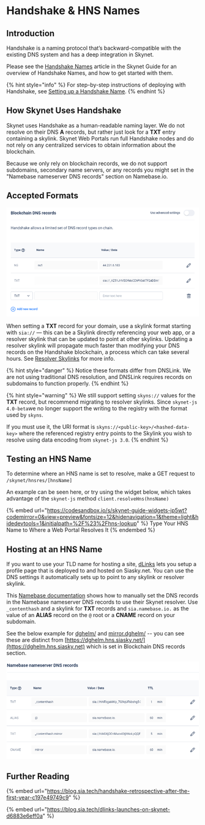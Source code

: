 # Handshake & HNS Names

## Introduction

Handshake is a naming protocol that’s backward-compatible with the existing DNS system and has a deep integration in Skynet.

Please see the [Handshake Names](https://support.siasky.net/key-concepts/handshake-names) article in the Skynet Guide for an overview of Handshake Names, and how to get started with them.

{% hint style="info" %}
For step-by-step instructions of deploying with Handshake, see [Setting up a Handshake Name](../developer-guides/setting-up-a-handshake-name.md).
{% endhint %}

## How Skynet Uses Handshake

Skynet uses Handshake as a human-readable naming layer. We do not resolve on their DNS **A** records, but rather just look for a **TXT** entry containing a skylink. Skynet Web Portals run full Handshake nodes and do not rely on any centralized services to obtain information about the blockchain.

Because we only rely on blockchain records, we do not support subdomains, secondary name servers, or any records you might set in the "Namebase nameserver DNS records" section on Namebase.io.

## Accepted Formats

![Handshake DNS Using a Skylink](<../.gitbook/assets/image (9).png>)

When setting a **TXT** record for your domain, use a skylink format starting with `sia://` — this can be a Skylink directly referencing your web app, or a resolver skylink that can be updated to point at other skylinks. Updating a resolver skylink will propagate much faster than modifying your DNS records on the Handshake blockchain, a process which can take several hours. See [Resolver Skylinks](hns-names.md) for more info.

{% hint style="danger" %}
Notice these formats differ from DNSLink. We are not using traditional DNS resolution, and DNSLink requires records on subdomains to function properly.
{% endhint %}

{% hint style="warning" %}
We still support setting `skyns://` values for the **TXT** record, but recommend migrating to resolver skylinks. Since `skynet-js 4.0-beta`we no longer support the writing to the registry with the format used by `skyns`.

If you must use it, the URI format is `skyns://<public-key>/<hashed-data-key>` where the referenced registry entry points to the Skylink you wish to resolve using data encoding from `skynet-js 3.0`.
{% endhint %}

## Testing an HNS Name

To determine where an HNS name is set to resolve, make a GET request to `/skynet/hnsres/[hnsName]`

An example can be seen here, or try using the widget below, which takes advantage of the `skynet-js` method `client.resolveHns(hnsName)`

{% embed url="https://codesandbox.io/s/skynet-guide-widgets-jp5wt?codemirror=0&view=preview&fontsize=12&hidenavigation=1&theme=light&hidedevtools=1&initialpath=%2F%23%2Fhns-lookup" %}
Type Your HNS Name to Where a Web Portal Resolves It
{% endembed %}

## Hosting at an HNS Name

If you want to use your TLD name for hosting a site, [dLinks](https://www.namebase.io/dlinks) lets you setup a profile page that is deployed to and hosted on Siasky.net. You can use the DNS settings it automatically sets up to point to any skylink or resolver skylink.

This [Namebase documentation](https://docs.namebase.io/guides-1/namebase-record-assistant#example-skylink-on-bare-tld) shows how to manually set the DNS records in the Namebase nameserver DNS records to use their Skynet resolver. Use `_contenthash` and a skylink for **TXT** records and `sia.namebase.io.` as the value of an **ALIAS** record on the `@` root or a **CNAME** record on your subdomain.

See the below example for [dghelm/](http://dghelm.hns.to) and [mirror.dghelm/](http://mirror.dghelm.hns.to) -- you can see these are distinct from [https://dghelm.hns.siasky.net/](https://dghelm.hns.siasky.net) which is set in Blockchain DNS records section.

![A TLD and SLD each using Skynet-hosted Sites](<../.gitbook/assets/image (5).png>)

## Further Reading

{% embed url="https://blog.sia.tech/handshake-retrospective-after-the-first-year-c197e49749c9" %}

{% embed url="https://blog.sia.tech/dlinks-launches-on-skynet-d6883e6eff0a" %}
